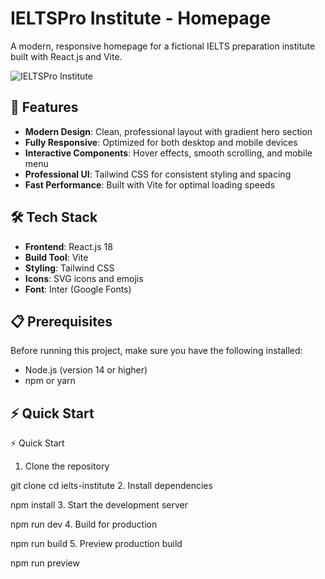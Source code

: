 # IELTSPro Institute - Homepage

A modern, responsive homepage for a fictional IELTS preparation institute built with React.js and Vite.

![IELTSPro Institute](https://images.unsplash.com/photo-1523050854058-8df90110c9f1?ixlib=rb-4.0.3&auto=format&fit=crop&w=1200&q=80)

## 🚀 Features

- **Modern Design**: Clean, professional layout with gradient hero section
- **Fully Responsive**: Optimized for both desktop and mobile devices
- **Interactive Components**: Hover effects, smooth scrolling, and mobile menu
- **Professional UI**: Tailwind CSS for consistent styling and spacing
- **Fast Performance**: Built with Vite for optimal loading speeds

## 🛠️ Tech Stack

- **Frontend**: React.js 18
- **Build Tool**: Vite
- **Styling**: Tailwind CSS
- **Icons**: SVG icons and emojis
- **Font**: Inter (Google Fonts)

## 📋 Prerequisites

Before running this project, make sure you have the following installed:
- Node.js (version 14 or higher)
- npm or yarn

## ⚡ Quick Start

⚡ Quick Start
1. Clone the repository

git clone <your-repo-url>
cd ielts-institute
2. Install dependencies

npm install
3. Start the development server

npm run dev
4. Build for production

npm run build
5. Preview production build

npm run preview
